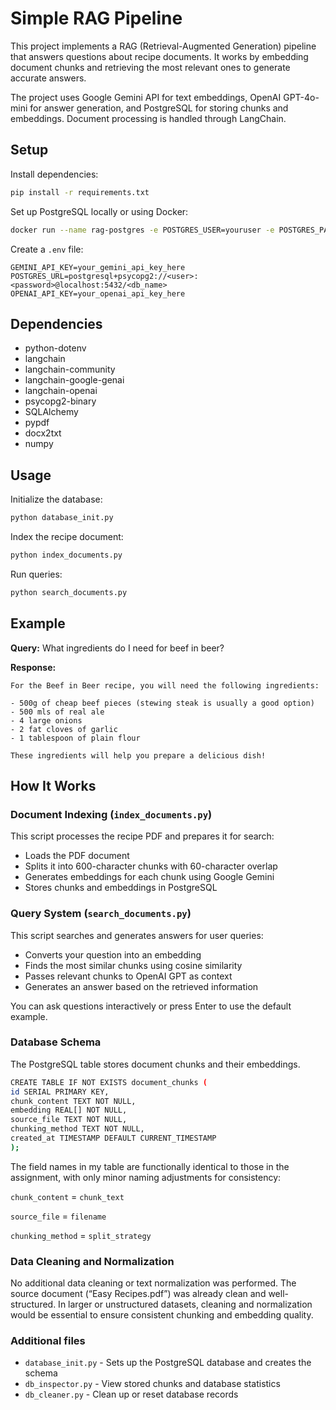 # Simple RAG Pipeline

This project implements a RAG (Retrieval-Augmented Generation) pipeline that answers questions about recipe documents. It works by embedding document chunks and retrieving the most relevant ones to generate accurate answers.

The project uses Google Gemini API for text embeddings, OpenAI GPT-4o-mini for answer generation, and PostgreSQL for storing chunks and embeddings. Document processing is handled through LangChain.

## Setup

Install dependencies:

```bash
pip install -r requirements.txt
```

Set up PostgreSQL locally or using Docker:

```bash
docker run --name rag-postgres -e POSTGRES_USER=youruser -e POSTGRES_PASSWORD=yourpassword -e POSTGRES_DB=rag_db -p 5432:5432 -d postgres
```

Create a `.env` file:

```env
GEMINI_API_KEY=your_gemini_api_key_here
POSTGRES_URL=postgresql+psycopg2://<user>:<password>@localhost:5432/<db_name>
OPENAI_API_KEY=your_openai_api_key_here
```

## Dependencies

- python-dotenv
- langchain
- langchain-community
- langchain-google-genai
- langchain-openai
- psycopg2-binary
- SQLAlchemy
- pypdf
- docx2txt
- numpy

## Usage

Initialize the database:

```bash
python database_init.py
```

Index the recipe document:

```bash
python index_documents.py
```

Run queries:

```bash
python search_documents.py
```

## Example

**Query:** What ingredients do I need for beef in beer?

**Response:**

```
For the Beef in Beer recipe, you will need the following ingredients:

- 500g of cheap beef pieces (stewing steak is usually a good option)
- 500 mls of real ale
- 4 large onions
- 2 fat cloves of garlic
- 1 tablespoon of plain flour

These ingredients will help you prepare a delicious dish!
```

## How It Works

### Document Indexing (`index_documents.py`)

This script processes the recipe PDF and prepares it for search:

- Loads the PDF document
- Splits it into 600-character chunks with 60-character overlap
- Generates embeddings for each chunk using Google Gemini
- Stores chunks and embeddings in PostgreSQL

### Query System (`search_documents.py`)

This script searches and generates answers for user queries:

- Converts your question into an embedding
- Finds the most similar chunks using cosine similarity
- Passes relevant chunks to OpenAI GPT as context
- Generates an answer based on the retrieved information

You can ask questions interactively or press Enter to use the default example.

### Database Schema

The PostgreSQL table stores document chunks and their embeddings.

```bash
CREATE TABLE IF NOT EXISTS document_chunks (
id SERIAL PRIMARY KEY,
chunk_content TEXT NOT NULL,
embedding REAL[] NOT NULL,
source_file TEXT NOT NULL,
chunking_method TEXT NOT NULL,
created_at TIMESTAMP DEFAULT CURRENT_TIMESTAMP
);
```

The field names in my table are functionally identical to those in the assignment,
with only minor naming adjustments for consistency:

`chunk_content` = `chunk_text`

`source_file` = `filename`

`chunking_method` = `split_strategy`

### Data Cleaning and Normalization

No additional data cleaning or text normalization was performed.
The source document (“Easy Recipes.pdf”) was already clean and well-structured.
In larger or unstructured datasets, cleaning and normalization would be essential
to ensure consistent chunking and embedding quality.

### Additional files

- `database_init.py` - Sets up the PostgreSQL database and creates the schema
- `db_inspector.py` - View stored chunks and database statistics
- `db_cleaner.py` - Clean up or reset database records
